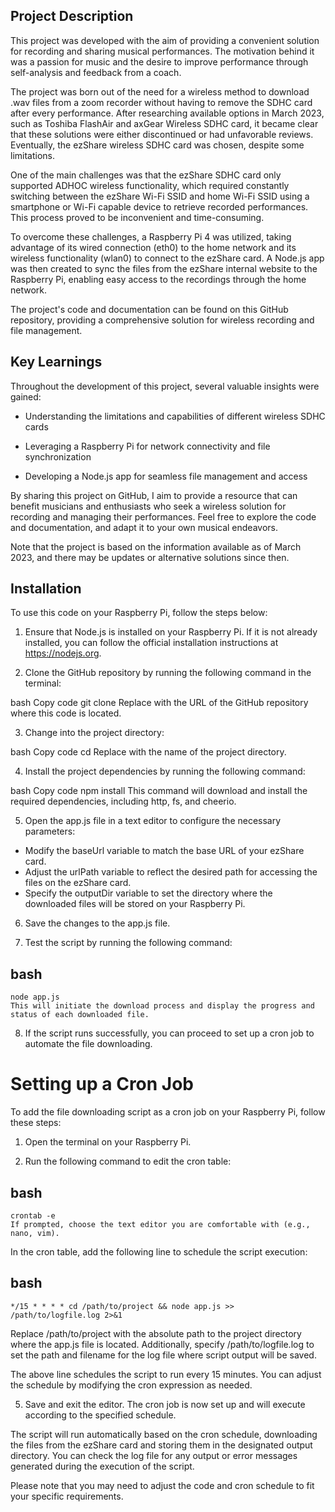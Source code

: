 ## Project Description

This project was developed with the aim of providing a convenient solution for recording and sharing musical performances. The motivation behind it was a passion for music and the desire to improve performance through self-analysis and feedback from a coach.

The project was born out of the need for a wireless method to download .wav files from a zoom recorder without having to remove the SDHC card after every performance. After researching available options in March 2023, such as Toshiba FlashAir and axGear Wireless SDHC card, it became clear that these solutions were either discontinued or had unfavorable reviews. Eventually, the ezShare wireless SDHC card was chosen, despite some limitations.

One of the main challenges was that the ezShare SDHC card only supported ADHOC wireless functionality, which required constantly switching between the ezShare Wi-Fi SSID and home Wi-Fi SSID using a smartphone or Wi-Fi capable device to retrieve recorded performances. This process proved to be inconvenient and time-consuming.

To overcome these challenges, a Raspberry Pi 4 was utilized, taking advantage of its wired connection (eth0) to the home network and its wireless functionality (wlan0) to connect to the ezShare card. A Node.js app was then created to sync the files from the ezShare internal website to the Raspberry Pi, enabling easy access to the recordings through the home network.

The project's code and documentation can be found on this GitHub repository, providing a comprehensive solution for wireless recording and file management.

## Key Learnings

Throughout the development of this project, several valuable insights were gained:

- Understanding the limitations and capabilities of different wireless SDHC cards

- Leveraging a Raspberry Pi for network connectivity and file synchronization

- Developing a Node.js app for seamless file management and access

By sharing this project on GitHub, I aim to provide a resource that can benefit musicians and enthusiasts who seek a wireless solution for recording and managing their performances. Feel free to explore the code and documentation, and adapt it to your own musical endeavors.

Note that the project is based on the information available as of March 2023, and there may be updates or alternative solutions since then.

## Installation

To use this code on your Raspberry Pi, follow the steps below:

1. Ensure that Node.js is installed on your Raspberry Pi. If it is not already installed, you can follow the official installation instructions at https://nodejs.org.

2. Clone the GitHub repository by running the following command in the terminal:

bash
Copy code
git clone <repository-url>
Replace <repository-url> with the URL of the GitHub repository where this code is located.

3. Change into the project directory:

bash
Copy code
cd <project-directory>
Replace <project-directory> with the name of the project directory.

4. Install the project dependencies by running the following command:

bash
Copy code
npm install
This command will download and install the required dependencies, including http, fs, and cheerio.

5. Open the app.js file in a text editor to configure the necessary parameters:

- Modify the baseUrl variable to match the base URL of your ezShare card.
- Adjust the urlPath variable to reflect the desired path for accessing the files on the ezShare card.
- Specify the outputDir variable to set the directory where the downloaded files will be stored on your Raspberry Pi.

6. Save the changes to the app.js file.

7. Test the script by running the following command:

## bash

    node app.js
    This will initiate the download process and display the progress and status of each downloaded file.

8. If the script runs successfully, you can proceed to set up a cron job to automate the file downloading.

# Setting up a Cron Job

To add the file downloading script as a cron job on your Raspberry Pi, follow these steps:

1. Open the terminal on your Raspberry Pi.

2. Run the following command to edit the cron table:

## bash

    crontab -e
    If prompted, choose the text editor you are comfortable with (e.g., nano, vim).

In the cron table, add the following line to schedule the script execution:

## bash

    */15 * * * * cd /path/to/project && node app.js >> /path/to/logfile.log 2>&1

Replace /path/to/project with the absolute path to the project directory where the app.js file is located. Additionally, specify /path/to/logfile.log to set the path and filename for the log file where script output will be saved.

The above line schedules the script to run every 15 minutes. You can adjust the schedule by modifying the cron expression as needed.

5. Save and exit the editor. The cron job is now set up and will execute according to the specified schedule.

The script will run automatically based on the cron schedule, downloading the files from the ezShare card and storing them in the designated output directory. You can check the log file for any output or error messages generated during the execution of the script.

Please note that you may need to adjust the code and cron schedule to fit your specific requirements.
